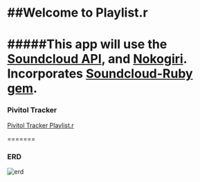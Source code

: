 ##Welcome to Playlist.r
=====
#####This app will use the [Soundcloud API](http://developers.soundcloud.com/docs), and [Nokogiri](http://developers.soundcloud.com/docs).  Incorporates [Soundcloud-Ruby gem](https://github.com/soundcloud/soundcloud-ruby).     
=========

### Pivitol Tracker

[Pivitol Tracker Playlist.r](https://www.pivotaltracker.com/s/projects/1046402)  
  
    
    
======= 


### ERD
![erd](http://i.imgur.com/D71jn7I.jpg)


